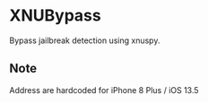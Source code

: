 # XNUBypass

Bypass jailbreak detection using xnuspy.

## Note

Address are hardcoded for iPhone 8 Plus / iOS 13.5
